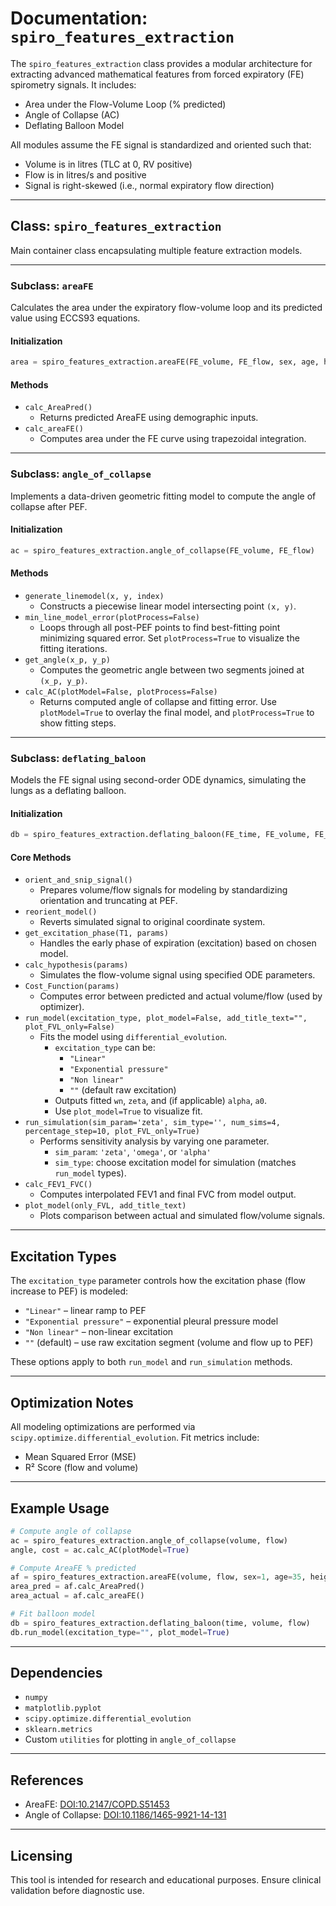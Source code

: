 # Documentation: `spiro_features_extraction`

The `spiro_features_extraction` class provides a modular architecture for extracting advanced mathematical features from forced expiratory (FE) spirometry signals. It includes:

* Area under the Flow-Volume Loop (% predicted)
* Angle of Collapse (AC)
* Deflating Balloon Model

All modules assume the FE signal is standardized and oriented such that:

* Volume is in litres (TLC at 0, RV positive)
* Flow is in litres/s and positive
* Signal is right-skewed (i.e., normal expiratory flow direction)

---

## Class: `spiro_features_extraction`

Main container class encapsulating multiple feature extraction models.

---

### Subclass: `areaFE`

Calculates the area under the expiratory flow-volume loop and its predicted value using ECCS93 equations.

#### Initialization

```python
area = spiro_features_extraction.areaFE(FE_volume, FE_flow, sex, age, height)
```

#### Methods

* `calc_AreaPred()`
  * Returns predicted AreaFE using demographic inputs.
* `calc_areaFE()`
  * Computes area under the FE curve using trapezoidal integration.

---

### Subclass: `angle_of_collapse`

Implements a data-driven geometric fitting model to compute the angle of collapse after PEF.

#### Initialization

```python
ac = spiro_features_extraction.angle_of_collapse(FE_volume, FE_flow)
```

#### Methods

* `generate_linemodel(x, y, index)`
  * Constructs a piecewise linear model intersecting point `(x, y)`.
* `min_line_model_error(plotProcess=False)`
  * Loops through all post-PEF points to find best-fitting point minimizing squared error. Set `plotProcess=True` to visualize the fitting iterations.
* `get_angle(x_p, y_p)`
  * Computes the geometric angle between two segments joined at `(x_p, y_p)`.
* `calc_AC(plotModel=False, plotProcess=False)`
  * Returns computed angle of collapse and fitting error. Use `plotModel=True` to overlay the final model, and `plotProcess=True` to show fitting steps.

---

### Subclass: `deflating_baloon`

Models the FE signal using second-order ODE dynamics, simulating the lungs as a deflating balloon.

#### Initialization

```python
db = spiro_features_extraction.deflating_baloon(FE_time, FE_volume, FE_flow)
```

#### Core Methods

* `orient_and_snip_signal()`
  * Prepares volume/flow signals for modeling by standardizing orientation and truncating at PEF.
* `reorient_model()`
  * Reverts simulated signal to original coordinate system.
* `get_excitation_phase(T1, params)`
  * Handles the early phase of expiration (excitation) based on chosen model.
* `calc_hypothesis(params)`
  * Simulates the flow-volume signal using specified ODE parameters.
* `Cost_Function(params)`
  * Computes error between predicted and actual volume/flow (used by optimizer).
* `run_model(excitation_type, plot_model=False, add_title_text="", plot_FVL_only=False)`
  * Fits the model using `differential_evolution`.  
    * `excitation_type` can be:
      * `"Linear"`
      * `"Exponential pressure"`
      * `"Non linear"`
      * `""` (default raw excitation)  
    * Outputs fitted `wn`, `zeta`, and (if applicable) `alpha`, `a0`.  
    * Use `plot_model=True` to visualize fit.
* `run_simulation(sim_param='zeta', sim_type='', num_sims=4, percentage_step=10, plot_FVL_only=True)`
  * Performs sensitivity analysis by varying one parameter.  
    * `sim_param`: `'zeta'`, `'omega'`, or `'alpha'`  
    * `sim_type`: choose excitation model for simulation (matches `run_model` types).
* `calc_FEV1_FVC()`
  * Computes interpolated FEV1 and final FVC from model output.
* `plot_model(only_FVL, add_title_text)`
  * Plots comparison between actual and simulated flow/volume signals.

---

## Excitation Types

The `excitation_type` parameter controls how the excitation phase (flow increase to PEF) is modeled:

* `"Linear"` – linear ramp to PEF
* `"Exponential pressure"` – exponential pleural pressure model
* `"Non linear"` – non-linear excitation
* `""` (default) – use raw excitation segment (volume and flow up to PEF)

These options apply to both `run_model` and `run_simulation` methods.

---

## Optimization Notes

All modeling optimizations are performed via `scipy.optimize.differential_evolution`. Fit metrics include:

* Mean Squared Error (MSE)
* R² Score (flow and volume)

---

## Example Usage

```python
# Compute angle of collapse
ac = spiro_features_extraction.angle_of_collapse(volume, flow)
angle, cost = ac.calc_AC(plotModel=True)

# Compute AreaFE % predicted
af = spiro_features_extraction.areaFE(volume, flow, sex=1, age=35, height=170)
area_pred = af.calc_AreaPred()
area_actual = af.calc_areaFE()

# Fit balloon model
db = spiro_features_extraction.deflating_baloon(time, volume, flow)
db.run_model(excitation_type="", plot_model=True)
```

---

## Dependencies

* `numpy`
* `matplotlib.pyplot`
* `scipy.optimize.differential_evolution`
* `sklearn.metrics`
* Custom `utilities` for plotting in `angle_of_collapse`

---

## References

* AreaFE: [DOI:10.2147/COPD.S51453](https://www.dovepress.com/area-under-the-forced-expiratory-flow-volume-loop-in-spirometry-indica-peer-reviewed-fulltext-article-COPD)
* Angle of Collapse: [DOI:10.1186/1465-9921-14-131](https://respiratory-research.biomedcentral.com/articles/10.1186/1465-9921-14-131)

---

## Licensing

This tool is intended for research and educational purposes. Ensure clinical validation before diagnostic use.
